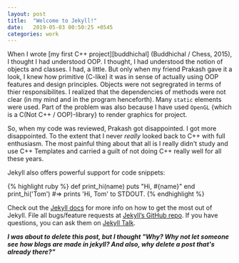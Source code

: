 ```yaml
---
layout: post
title:  "Welcome to Jekyll!"
date:   2019-05-03 00:50:25 +0545
categories: work
---
```

When I wrote [my first C++ project][buddhichal] (Buddhichal / Chess, 2015), I thought I had understood OOP. I thought, I had understood the notion of objects and classes. I had, a little. But only when my friend Prakash gave it a look, I knew how primitive (C-like) it was in sense of actually using OOP features and design principles. Objects were not segregrated in terms of thier responsibilites. I realized that the dependencies of methods were not clear (in my mind and in the program henceforth). Many `static` elements were used. Part of the problem was also because I have used `OpenGL` {which is a C(Not C++ / OOP)-library} to render graphics for project.

So, when my code was reviewed, Prakash got disappointed. I got more disappointed. To the extent that I never *really* looked back to C++ with full enthusiasm. The most painful thing about that all is I really didn't study and use C++ Templates and carried a guilt of not doing C++ really well for all these years.

Jekyll also offers powerful support for code snippets:

{% highlight ruby %}
def print_hi(name)
  puts "Hi, #{name}"
end
print_hi('Tom')
#=> prints 'Hi, Tom' to STDOUT.
{% endhighlight %}

Check out the [Jekyll docs][jekyll-docs] for more info on how to get the most out of Jekyll. File all bugs/feature requests at [Jekyll’s GitHub repo][jekyll-gh]. If you have questions, you can ask them on [Jekyll Talk][jekyll-talk].


***I was about to delete this post, but I thought "Why? Why not let someone see how blogs are made in jekyll? And also, why delete a post that's already there?"***

[jekyll-docs]: http://jekyllrb.com/docs/home
[jekyll-gh]:   https://github.com/jekyll/jekyll
[jekyll-talk]: https://talk.jekyllrb.com/
